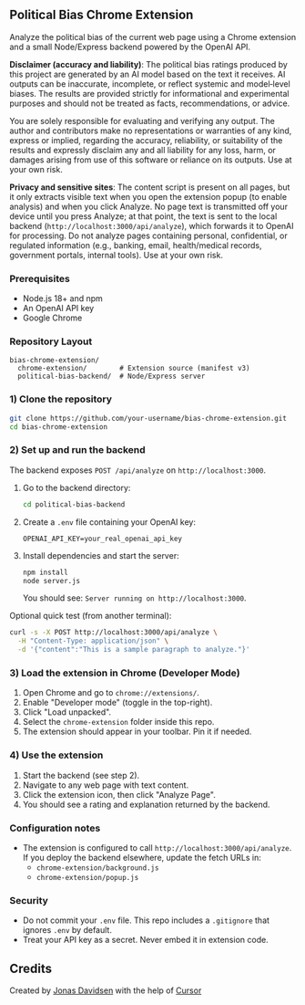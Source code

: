 ## Political Bias Chrome Extension

Analyze the political bias of the current web page using a Chrome extension and a small Node/Express backend powered by the OpenAI API.

**Disclaimer (accuracy and liability)**: The political bias ratings produced by this project are generated by an AI model based on the text it receives. AI outputs can be inaccurate, incomplete, or reflect systemic and model‑level biases. The results are provided strictly for informational and experimental purposes and should not be treated as facts, recommendations, or advice.

You are solely responsible for evaluating and verifying any output. The author and contributors make no representations or warranties of any kind, express or implied, regarding the accuracy, reliability, or suitability of the results and expressly disclaim any and all liability for any loss, harm, or damages arising from use of this software or reliance on its outputs. Use at your own risk.

**Privacy and sensitive sites**: The content script is present on all pages, but it only extracts visible text when you open the extension popup (to enable analysis) and when you click Analyze. No page text is transmitted off your device until you press Analyze; at that point, the text is sent to the local backend (`http://localhost:3000/api/analyze`), which forwards it to OpenAI for processing. Do not analyze pages containing personal, confidential, or regulated information (e.g., banking, email, health/medical records, government portals, internal tools). Use at your own risk.

### Prerequisites
- Node.js 18+ and npm
- An OpenAI API key
- Google Chrome

### Repository Layout
```
bias-chrome-extension/
  chrome-extension/        # Extension source (manifest v3)
  political-bias-backend/  # Node/Express server
```

### 1) Clone the repository
```bash
git clone https://github.com/your-username/bias-chrome-extension.git
cd bias-chrome-extension
```

### 2) Set up and run the backend
The backend exposes `POST /api/analyze` on `http://localhost:3000`.

1. Go to the backend directory:
   ```bash
   cd political-bias-backend
   ```
2. Create a `.env` file containing your OpenAI key:
   ```
   OPENAI_API_KEY=your_real_openai_api_key
   ```
3. Install dependencies and start the server:
   ```bash
   npm install
   node server.js
   ```
   You should see: `Server running on http://localhost:3000`.

Optional quick test (from another terminal):
```bash
curl -s -X POST http://localhost:3000/api/analyze \
  -H "Content-Type: application/json" \
  -d '{"content":"This is a sample paragraph to analyze."}'
```

### 3) Load the extension in Chrome (Developer Mode)
1. Open Chrome and go to `chrome://extensions/`.
2. Enable "Developer mode" (toggle in the top-right).
3. Click "Load unpacked".
4. Select the `chrome-extension` folder inside this repo.
5. The extension should appear in your toolbar. Pin it if needed.

### 4) Use the extension
1. Start the backend (see step 2).
2. Navigate to any web page with text content.
3. Click the extension icon, then click "Analyze Page".
4. You should see a rating and explanation returned by the backend.

### Configuration notes
- The extension is configured to call `http://localhost:3000/api/analyze`. If you deploy the backend elsewhere, update the fetch URLs in:
  - `chrome-extension/background.js`
  - `chrome-extension/popup.js`

### Security
- Do not commit your `.env` file. This repo includes a `.gitignore` that ignores `.env` by default.
- Treat your API key as a secret. Never embed it in extension code.

## Credits

Created by [Jonas Davidsen](https://github.com/jonashjda) with the help of [Cursor](https://cursor.com/)
